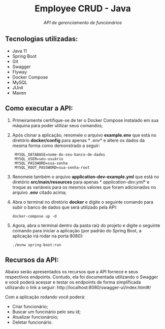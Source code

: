 # <center> Employee CRUD - Java </center>

###### <center>API de gerenciamento de funcionários</center>

## Tecnologias utilizadas:

- Java 11
- Spring Boot
- Git
- Swagger
- Flyway
- Docker Compose
- MySQL
- JUnit
- Maven

## Como executar a API:

1. Primeiramente certifique-se de ter o Docker Compose instalado em sua máquina para poder utilizar seus
   comandos;

2. Após clonar a aplicação, renomeie o arquivo **example.env** que está no diretório **docker/config** para apenas *
   *.env** e altere os dados da mesma forma como demonstrado a seguir:
   ~~~
    MYSQL_DATABASE=nome-do-seu-banco-de-dados
    MYSQL_USER=seu-usuário
    MYSQL_PASSWORD=sua-senha
    MYSQL_ROOT_PASSWORD=sua-senha-root
   ~~~
3. Renomeie também o arquivo **application-dev-example.yml** que está no diretório **src/main/resources** para apenas *
   *application-dev.yml** e troque as variáveis para os mesmos valores que foram adicionados no arquivo **.env** citado
   acima;
4. Abra o terminal no diretório **docker** e digite o seguinte comando para subir o banco de dados que será utilizado
   pela API:
   ~~~
   docker-compose up -d
   ~~~
5. Agora, abra o terminal dentro da pasta raíz do projeto e digite o seguinte comando para iniciar a aplicação (por
   padrão do Spring Boot, a aplicação irá rodar na porta 8080):
   ~~~
   ./mvnw spring-boot:run 
   ~~~

## Recursos da API:

Abaixo serão apresentados os recursos que a API fornece e seus respectivos endpoints. Contudo, ela foi documentada
utilizando o Swagger e você poderá acessar e testar os endpoints de forma simplificada utilizando o link a seguir:
http://localhost:8080/swagger-ui/index.html#/

Com a aplicação rodando você poderá:

- Criar funcionário;
- Buscar um funcinário pelo seu id;
- Atualizar funcionároio;
- Deletar funcionário.
